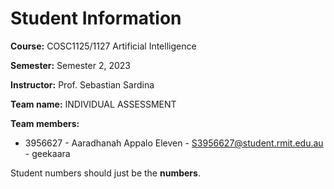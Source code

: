 # Student Information

**Course:** COSC1125/1127 Artificial Intelligence

**Semester:** Semester 2, 2023

**Instructor:** Prof. Sebastian Sardina

**Team name:** INDIVIDUAL ASSESSMENT

**Team members:**

- 3956627 - Aaradhanah Appalo Eleven - S3956627@student.rmit.edu.au - geekaara

Student numbers should just be the **numbers**.
